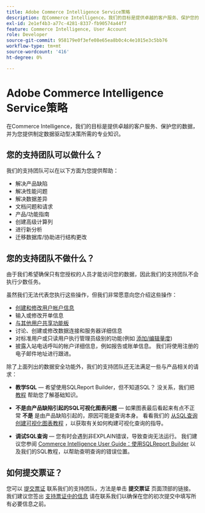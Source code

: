 ```yaml
---
title: Adobe Commerce Intelligence Service策略
description: 在Commerce Intelligence，我们的目标是提供卓越的客户服务、保护您的数据，并为您提供制定数据驱动型决策所需的专业知识。
exl-id: 2e1ef4b3-a77c-4281-8337-fb90574a44f7
feature: Commerce Intelligence, User Account
role: Developer
source-git-commit: 958179e0f3efe08e65ea8b0c4c4e1015e3c5bb76
workflow-type: tm+mt
source-wordcount: '416'
ht-degree: 0%

---
```


# Adobe Commerce Intelligence Service策略

在Commerce Intelligence，我们的目标是提供卓越的客户服务、保护您的数据，并为您提供制定数据驱动型决策所需的专业知识。

## 您的支持团队可以做什么？

我们的支持团队可以在以下方面为您提供帮助：

* 解决产品缺陷
* 解决性能问题
* 解决数据差异
* 文档问题和请求
* 产品/功能指南
* 创建高级计算列
* 进行新分析
* 迁移数据库/协助进行结构更改

## 您的支持团队不做什么？

由于我们希望确保只有您授权的人员才能访问您的数据，因此我们的支持团队不会执行少数任务。

虽然我们无法代表您执行这些操作，但我们非常愿意向您介绍这些操作：

* [创建和修改用户帐户信息](/docs/commerce-business-intelligence/mbi/administrator/user-mgmt/user-management.html)
* 输入或修改开单信息
* [与其他用户共享功能板](/docs/commerce-business-intelligence/mbi/build/dashboards/share-dashboard-with-users.html?lang=en)
* 讨论、创建或修改数据连接和服务器详细信息
* 对标准用户或只读用户执行管理员级别的功能(例如 [添加/编辑量度](/docs/commerce-business-intelligence/mbi/build/reports/ess-manage-data-metrics.html))
* 披露入站电话呼叫的帐户详细信息，例如报告或账单信息。 我们将使用注册的电子邮件地址进行跟进。

除了上面列出的数据安全功能外，我们的支持团队还无法满足一些与产品相关的请求：

* **教学SQL**  — 希望使用SQLReport Builder，但不知道SQL？ 没关系，我们把 [教程](/docs/commerce-business-intelligence/mbi/analyze/sql/sql-rpt-bldr.html) 帮助您了解基础知识。

* **不是由产品缺陷引起的SQL可视化图表问题**  — 如果图表最后看起来有点不正常 **不是** 是由产品缺陷引起的，原因可能是查询本身。 看看我们的 [从SQL查询创建可视化图表教程](/docs/commerce-business-intelligence/mbi/tutorials/create-visuals-from-sql.html) ，以获取有关如何构建可视化查询的指导。
* **调试SQL查询**  — 您有时会遇到非EXPLAIN错误，导致查询无法运行。 我们建议您参阅 [Commerce Intelligence User Guide：使用SQLReport Builder](/docs/commerce-business-intelligence/mbi/analyze/sql/sql-rpt-bldr.html) 以及我们的SQL教程，以帮助查明查询的错误位置。

## 如何提交票证？

您可以 [提交票证](/help/help-center-guide/help-center/magento-help-center-user-guide.md#submit-ticket) 联系我们的支持团队，方法是单击 **提交票证** 页面顶部的链接。 我们建议您签出 [支持票证中的信息](/help/help-center-guide/help-center/magento-help-center-user-guide.md#info-in-support-ticket) 请在联系我们以确保在您的初次提交中填写所有必要信息之前。
